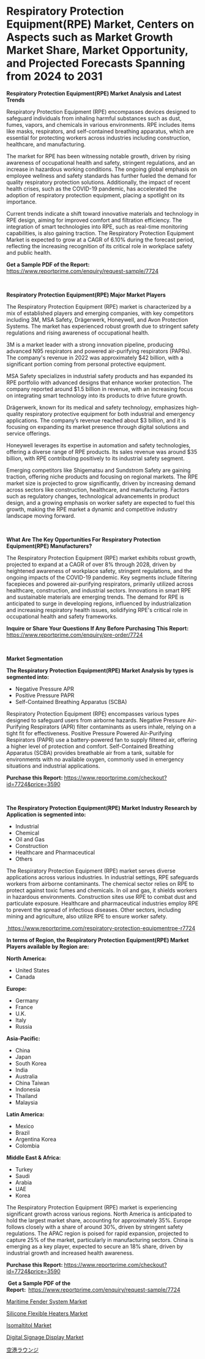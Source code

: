 <p><h1>Respiratory Protection Equipment(RPE) Market, Centers on Aspects such as Market Growth Market Share, Market Opportunity, and Projected Forecasts Spanning from 2024 to 2031</h1></p><p><strong>Respiratory Protection Equipment(RPE) Market Analysis and Latest Trends</strong></p>
<p><p>Respiratory Protection Equipment (RPE) encompasses devices designed to safeguard individuals from inhaling harmful substances such as dust, fumes, vapors, and chemicals in various environments. RPE includes items like masks, respirators, and self-contained breathing apparatus, which are essential for protecting workers across industries including construction, healthcare, and manufacturing.</p><p>The market for RPE has been witnessing notable growth, driven by rising awareness of occupational health and safety, stringent regulations, and an increase in hazardous working conditions. The ongoing global emphasis on employee wellness and safety standards has further fueled the demand for quality respiratory protection solutions. Additionally, the impact of recent health crises, such as the COVID-19 pandemic, has accelerated the adoption of respiratory protection equipment, placing a spotlight on its importance.</p><p>Current trends indicate a shift toward innovative materials and technology in RPE design, aiming for improved comfort and filtration efficiency. The integration of smart technologies into RPE, such as real-time monitoring capabilities, is also gaining traction. The Respiratory Protection Equipment Market is expected to grow at a CAGR of 6.10% during the forecast period, reflecting the increasing recognition of its critical role in workplace safety and public health.</p></p>
<p><strong>Get a Sample PDF of the Report:&nbsp;</strong> <a href="https://www.reportprime.com/enquiry/request-sample/7724">https://www.reportprime.com/enquiry/request-sample/7724</a></p>
<p>&nbsp;</p>
<p><strong>Respiratory Protection Equipment(RPE) Major Market Players</strong></p>
<p><p>The Respiratory Protection Equipment (RPE) market is characterized by a mix of established players and emerging companies, with key competitors including 3M, MSA Safety, Drägerwerk, Honeywell, and Avon Protection Systems. The market has experienced robust growth due to stringent safety regulations and rising awareness of occupational health.</p><p>3M is a market leader with a strong innovation pipeline, producing advanced N95 respirators and powered air-purifying respirators (PAPRs). The company's revenue in 2022 was approximately $42 billion, with a significant portion coming from personal protective equipment.</p><p>MSA Safety specializes in industrial safety products and has expanded its RPE portfolio with advanced designs that enhance worker protection. The company reported around $1.5 billion in revenue, with an increasing focus on integrating smart technology into its products to drive future growth.</p><p>Drägerwerk, known for its medical and safety technology, emphasizes high-quality respiratory protective equipment for both industrial and emergency applications. The company’s revenue reached about $3 billion, and it is focusing on expanding its market presence through digital solutions and service offerings.</p><p>Honeywell leverages its expertise in automation and safety technologies, offering a diverse range of RPE products. Its sales revenue was around $35 billion, with RPE contributing positively to its industrial safety segment.</p><p>Emerging competitors like Shigematsu and Sundstrom Safety are gaining traction, offering niche products and focusing on regional markets. The RPE market size is projected to grow significantly, driven by increasing demand across sectors like construction, healthcare, and manufacturing. Factors such as regulatory changes, technological advancements in product design, and a growing emphasis on worker safety are expected to fuel this growth, making the RPE market a dynamic and competitive industry landscape moving forward.</p></p>
<p>&nbsp;</p>
<p><strong>What Are The Key Opportunities For Respiratory Protection Equipment(RPE) Manufacturers?</strong></p>
<p><p>The Respiratory Protection Equipment (RPE) market exhibits robust growth, projected to expand at a CAGR of over 8% through 2028, driven by heightened awareness of workplace safety, stringent regulations, and the ongoing impacts of the COVID-19 pandemic. Key segments include filtering facepieces and powered air-purifying respirators, primarily utilized across healthcare, construction, and industrial sectors. Innovations in smart RPE and sustainable materials are emerging trends. The demand for RPE is anticipated to surge in developing regions, influenced by industrialization and increasing respiratory health issues, solidifying RPE's critical role in occupational health and safety frameworks.</p></p>
<p><strong>Inquire or Share Your Questions If Any Before Purchasing This Report:</strong> <a href="https://www.reportprime.com/enquiry/pre-order/7724">https://www.reportprime.com/enquiry/pre-order/7724</a></p>
<p>&nbsp;</p>
<p><strong>Market Segmentation</strong></p>
<p><strong>The Respiratory Protection Equipment(RPE) Market Analysis by types is segmented into:</strong></p>
<p><ul><li>Negative Pressure APR</li><li>Positive Pressure PAPR</li><li>Self-Contained Breathing Apparatus (SCBA)</li></ul></p>
<p><p>Respiratory Protection Equipment (RPE) encompasses various types designed to safeguard users from airborne hazards. Negative Pressure Air-Purifying Respirators (APR) filter contaminants as users inhale, relying on a tight fit for effectiveness. Positive Pressure Powered Air-Purifying Respirators (PAPR) use a battery-powered fan to supply filtered air, offering a higher level of protection and comfort. Self-Contained Breathing Apparatus (SCBA) provides breathable air from a tank, suitable for environments with no available oxygen, commonly used in emergency situations and industrial applications.</p></p>
<p><strong>Purchase this Report:&nbsp;</strong><a href="https://www.reportprime.com/checkout?id=7724&price=3590">https://www.reportprime.com/checkout?id=7724&price=3590</a></p>
<p>&nbsp;</p>
<p><strong>The Respiratory Protection Equipment(RPE) Market Industry Research by Application is segmented into:</strong></p>
<p><ul><li>Industrial</li><li>Chemical</li><li>Oil and Gas</li><li>Construction</li><li>Healthcare and Pharmaceutical</li><li>Others</li></ul></p>
<p><p>The Respiratory Protection Equipment (RPE) market serves diverse applications across various industries. In industrial settings, RPE safeguards workers from airborne contaminants. The chemical sector relies on RPE to protect against toxic fumes and chemicals. In oil and gas, it shields workers in hazardous environments. Construction sites use RPE to combat dust and particulate exposure. Healthcare and pharmaceutical industries employ RPE to prevent the spread of infectious diseases. Other sectors, including mining and agriculture, also utilize RPE to ensure worker safety.</p></p>
<p><a href="https://www.reportprime.com/respiratory-protection-equipmentrpe-r7724">&nbsp;https://www.reportprime.com/respiratory-protection-equipmentrpe-r7724</a></p>
<p><strong>In terms of Region, the Respiratory Protection Equipment(RPE) Market Players available by Region are:</strong></p>
<p>
    <p> <strong> North America: </strong>
        <ul>
            <li>United States</li>
            <li>Canada</li>
        </ul>
        </p> 
    <p> <strong> Europe: </strong>
        <ul>
            <li>Germany</li>
            <li>France</li>
            <li>U.K.</li>
            <li>Italy</li>
            <li>Russia</li>
        </ul>
        </p> 
    <p> <strong> Asia-Pacific: </strong>
        <ul>
            <li>China</li>
            <li>Japan</li>
            <li>South Korea</li>
            <li>India</li>
            <li>Australia</li>
            <li>China Taiwan</li>
            <li>Indonesia</li>
            <li>Thailand</li>
            <li>Malaysia</li>
        </ul>
        </p> 
    <p> <strong> Latin America: </strong>
        <ul>
            <li>Mexico</li>
            <li>Brazil</li>
            <li>Argentina Korea</li>
            <li>Colombia</li>
        </ul>
        </p> 
    <p> <strong> Middle East & Africa: </strong>
        <ul>
            <li>Turkey</li>
            <li>Saudi</li>
            <li>Arabia</li>
            <li>UAE</li>
            <li>Korea</li>
        </ul>
    </p>
    </p>
<p><p>The Respiratory Protection Equipment (RPE) market is experiencing significant growth across various regions. North America is anticipated to hold the largest market share, accounting for approximately 35%. Europe follows closely with a share of around 30%, driven by stringent safety regulations. The APAC region is poised for rapid expansion, projected to capture 25% of the market, particularly in manufacturing sectors. China is emerging as a key player, expected to secure an 18% share, driven by industrial growth and increased health awareness.</p></p>
<p><strong>Purchase this Report: </strong><a href="https://www.reportprime.com/checkout?id=7724&price=3590">https://www.reportprime.com/checkout?id=7724&price=3590</a></p>
<p>&nbsp;<strong>Get a Sample PDF of the Report:&nbsp;&nbsp;</strong><a href="https://www.reportprime.com/enquiry/request-sample/7724">https://www.reportprime.com/enquiry/request-sample/7724</a></p>
<p><strong></strong></p>
<p><p><a href="https://medium.com/@pelloscooterist_44143/market-insights-global-maritime-fender-system-market-forecast-and-innovation-trends-2024-2031-d1d8019c133a">Maritime Fender System Market</a></p><p><a href="https://www.linkedin.com/pulse/silicone-flexible-heaters-industry-sector-new-technologies-yaqye?trackingId=cs81altNSreWJlproyDbkw%3D%3D">Silicone Flexible Heaters Market</a></p><p><a href="https://issuu.com/reportprime-2/docs/isomaltitol-market-size-2030.pptx_894fab35697721">Isomaltitol Market</a></p><p><a href="https://www.linkedin.com/pulse/what-driving-global-digital-signage-display-market-dive-ebjme?trackingId=dLRbFZYBQamYR7HUjF71Wg%3D%3D">Digital Signage Display Market</a></p><p><a href="https://medium.com/@cryptoasu_20150/airport-lounges-market-%E3%81%AE%E3%82%B0%E3%83%AD%E3%83%BC%E3%83%90%E3%83%AB%E5%B8%82%E5%A0%B4%E6%A6%82%E8%A6%81%E3%81%AF-%E4%B8%96%E7%95%8C%E3%81%8A%E3%82%88%E3%81%B3%E4%B8%BB%E8%A6%81%E5%B8%82%E5%A0%B4%E3%81%AB%E3%81%8A%E3%81%91%E3%82%8B%E6%A5%AD%E7%95%8C%E3%81%AB%E5%BD%B1%E9%9F%BF%E3%82%92%E4%B8%8E%E3%81%88%E3%82%8B%E4%B8%BB%E8%A6%81%E3%81%AA%E3%83%88%E3%83%AC%E3%83%B3%E3%83%89%E3%81%AB%E3%81%A4%E3%81%84%E3%81%A6-%E7%8B%AC%E8%87%AA%E3%81%AE%E8%A6%96%E7%82%B9%E3%82%92%E6%8F%90%E4%BE%9B%E3%81%97%E3%81%BE%E3%81%99-0779e933e544">空港ラウンジ</a></p></p>
